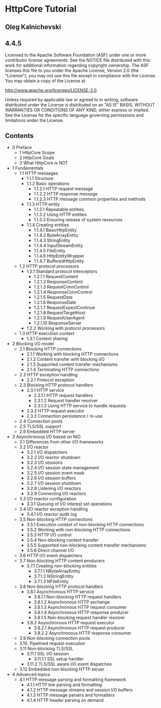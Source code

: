 # HttpCore Tutorial

## Oleg Kalnichevski

## 4.4.5

Licensed to the Apache Software Foundation (ASF) under one or more contributor license agreements. See the NOTICE file distributed with this work for additional information regarding copyright ownership. The ASF licenses this file to you under the Apache License, Version 2.0 (the "License"); you may not use this file except in compliance with the License. You may obtain a copy of the License at

http://www.apache.org/licenses/LICENSE-2.0

Unless required by applicable law or agreed to in writing, software distributed under the License is distributed on an "AS IS" BASIS, WITHOUT WARRANTIES OR CONDITIONS OF ANY KIND, either express or implied. See the License for the specific language governing permissions and limitations under the License.

## Contents

- 0 Preface
  - 1 HttpCore Scope
  - 2 HttpCore Goals
  - 3 What HttpCore is NOT
- 1 Fundamentals
  - 1.1 HTTP messages
    - 1.1.1 Structure
    - 1.1.2 Basic operations
      - 1.1.2.1 HTTP request message
      - 1.1.2.2 HTTP response message
      - 1.1.2.3 HTTP message common properties and methods
    - 1.1.3 HTTP entity
      - 1.1.3.1 Repeatable entities
      - 1.1.3.2 Using HTTP entities
      - 1.1.3.3 Ensuring release of system resources
    - 1.1.4 Creating entities
      - 1.1.4.1 BasicHttpEntity
      - 1.1.4.2 ByteArrayEntity
      - 1.1.4.3 StringEntity
      - 1.1.4.4 InputStreamEntity
      - 1.1.4.5 FileEntity
      - 1.1.4.6 HttpEntityWrapper
      - 1.1.4.7 BufferedHttpEntity
  - 1.2 HTTP protocol processors
    - 1.2.1 Standard protocol interceptors
      - 1.2.1.1 RequestContent
      - 1.2.1.2 ResponseContent
      - 1.2.1.3 RequestConnControl
      - 1.2.1.4 ResponseConnControl
      - 1.2.1.5 RequestDate
      - 1.2.1.6 ResponseDate
      - 1.2.1.7 RequestExpectContinue
      - 1.2.1.8 RequestTargetHost
      - 1.2.1.9 RequestUserAgent
      - 1.2.1.10 ResponseServer
    - 1.2.2 Working with protocol processors
  - 1.3 HTTP execution context
    - 1.3.1 Context sharing
- 2 Blocking I/O model
  - 2.1 Blocking HTTP connections
    - 2.1.1 Working with blocking HTTP connections
    - 2.1.2 Content transfer with blocking I/O
    - 2.1.3 Supported content transfer mechanisms
    - 2.1.4 Terminating HTTP connections
  - 2.2 HTTP exception handling
    - 2.2.1 Protocol exception
  - 2.3 Blocking HTTP protocol handlers
    - 2.3.1 HTTP service
      - 2.3.1.1 HTTP request handlers
      - 2.3.1.2 Request handler resolver
      - 2.3.1.3 Using HTTP service to handle requests
    - 2.3.2 HTTP request executor
    - 2.3.3 Connection persistence / re-use
  - 2.4 Connection pools
  - 2.5 TLS/SSL support
  - 2.6 Embedded HTTP server
- 3 Asynchronous I/O based on NIO
  - 3.1 Differences from other I/O frameworks
  - 3.2 I/O reactor
    - 3.2.1 I/O dispatchers
    - 3.2.2 I/O reactor shutdown
    - 3.2.3 I/O sessions
    - 3.2.4 I/O session state management
    - 3.2.5 I/O session event mask
    - 3.2.6 I/O session buffers
    - 3.2.7 I/O session shutdown
    - 3.2.8 Listening I/O reactors
    - 3.2.9 Connecting I/O reactors
  - 3.3 I/O reactor configuration
    - 3.3.1 Queuing of I/O interest set operations
  - 3.4 I/O reactor exception handling
    - 3.4.1 I/O reactor audit log
  - 3.5 Non-blocking HTTP connections
    - 3.5.1 Execution context of non-blocking HTTP connections
    - 3.5.2 Working with non-blocking HTTP connections
    - 3.5.3 HTTP I/O control
    - 3.5.4 Non-blocking content transfer
    - 3.5.5 Supported non-blocking content transfer mechanisms
    - 3.5.6 Direct channel I/O
  - 3.6 HTTP I/O event dispatchers
  - 3.7 Non-blocking HTTP content producers
    - 3.7.1 Creating non-blocking entities
      - 3.7.1.1 NByteArrayEntity
      - 3.7.1.2 NStringEntity
      - 3.7.1.3 NFileEntity
  - 3.8 Non-blocking HTTP protocol handlers
    - 3.8.1 Asynchronous HTTP service
      - 3.8.1.1 Non-blocking HTTP request handlers
      - 3.8.1.2 Asynchronous HTTP exchange
      - 3.8.1.3 Asynchronous HTTP request consumer
      - 3.8.1.4 Asynchronous HTTP response producer
      - 3.8.1.5 Non-blocking request handler resolver
    - 3.8.2 Asynchronous HTTP request executor
      - 3.8.2.1 Asynchronous HTTP request producer
      - 3.8.2.2 Asynchronous HTTP response consumer
  - 3.9 Non-blocking connection pools
  - 3.10. Pipelined request execution
  - 3.11 Non-blocking TLS/SSL
    - 3.11.1 SSL I/O session
      - 3.11.1.1 SSL setup handler
    - 3.11.2 TLS/SSL aware I/O event dispatches
  - 3.12 Embedded non-blocking HTTP server
- 4 Advanced topics
  - 4.1 HTTP message parsing and formatting framework
    - 4.1.1 HTTP line parsing and formatting
    - 4.1.2 HTTP message streams and session I/O buffers
    - 4.1.3 HTTP message parsers and formatters
    - 4.1.4 HTTP header parsing on demand
